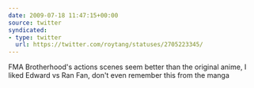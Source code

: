 ```yaml
---
date: 2009-07-18 11:47:15+00:00
source: twitter
syndicated:
- type: twitter
  url: https://twitter.com/roytang/statuses/2705223345/
---
```


FMA Brotherhood's actions scenes seem better than the original anime, I liked Edward vs Ran Fan, don't even remember this from the manga